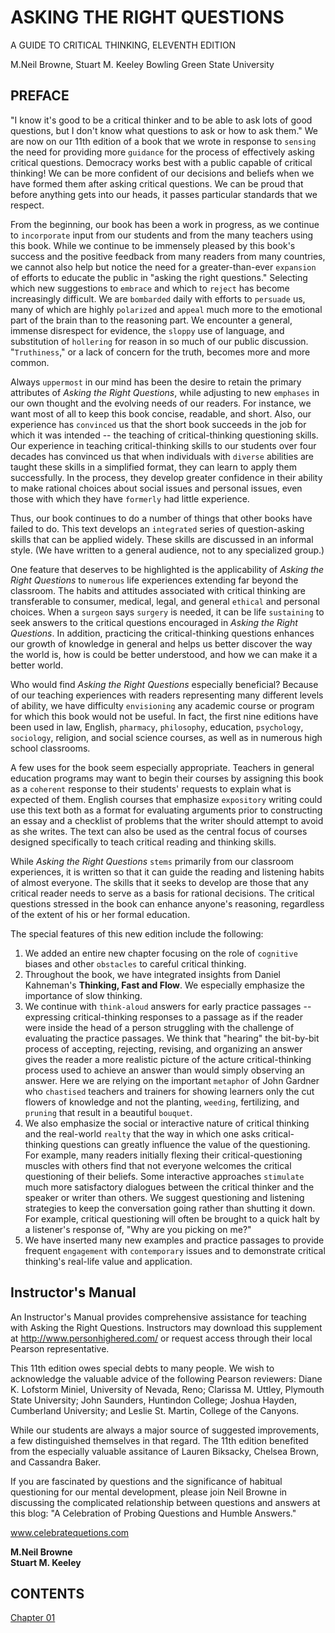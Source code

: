 # ASKING THE RIGHT QUESTIONS

A GUIDE TO CRITICAL THINKING, ELEVENTH EDITION

M.Neil Browne, Stuart M. Keeley Bowling Green State University

## PREFACE

"I know it's good to be a critical thinker and to be able to ask lots of good questions, but I don't know what questions to ask or how to ask them." We are now on our 11th edition of a book that we wrote in response to `sensing` the need for providing more `guidance` for the process of effectively asking critical questions. Democracy works best with a public capable of critical thinking! We can be more confident of our decisions and beliefs when we have formed them after asking critical questions. We can be proud that before anything gets into our heads, it passes particular standards that we respect.

From the beginning, our book has been a work in progress, as we continue to `incorporate` input from our students and from the many teachers using this book. While we continue to be immensely pleased by this book's success and the positive feedback from many readers from many countries, we cannot also help but notice the need for a greater-than-ever `expansion` of efforts to educate the public in "asking the right questions." Selecting which new suggestions to `embrace` and which to `reject` has become increasingly difficult. We are `bombarded` daily with efforts to `persuade` us, many of which are highly `polarized` and `appeal` much more to the emotional part of the brain than to the reasoning part. We encounter a general, immense disrespect for evidence, the `sloppy` use of language, and substitution of `hollering` for reason in so much of our public discussion. "`Truthiness`," or a lack of concern for the truth, becomes more and more common.   

Always `uppermost` in our mind has been the desire to retain the primary attributes of *Asking the Right Questions*, while adjusting to new `emphases` in our own thought and the evolving needs of our readers. For instance, we want most of all to keep this book concise, readable, and short. Also, our experience has `convinced` us that the short book succeeds in the job for which it was intended -- the teaching of critical-thinking questioning skills. Our experience in teaching critical-thinking skills to our students over four decades has convinced us that when individuals with `diverse` abilities are taught these skills in a simplified format, they can learn to apply them successfully. In the process, they develop greater confidence in their ability to make rational choices about social issues and personal issues, even those with which they have `formerly` had little experience.

Thus, our book continues to do a number of things that other books have failed to do. This text develops an `integrated` series of question-asking skills that can be applied widely. These skills are discussed in an informal style. (We have written to a general audience, not to any specialized group.)

One feature that deserves to be highlighted is the applicability of *Asking the Right Questions* to `numerous` life experiences extending far beyond the classroom. The habits and attitudes associated with critical thinking are transferable to consumer, medical, legal, and general `ethical` and personal choices. When a `surgeon` says `surgery` is needed, it can be life `sustaining` to seek answers to the critical questions encouraged in *Asking the Right Questions*. In addition, practicing the critical-thinking questions enhances our growth of knowledge in general and helps us better discover the way the world is, how is could be better understood, and how we can make it a better world.

Who would find *Asking the Right Questions* especially beneficial? Because of our teaching experiences with readers representing many different levels of ability, we have difficulty `envisioning` any academic course or program for which this book would not be useful. In fact, the first nine editions have been used in law, English, `pharmacy`, `philosophy`, education, `psychology`, `sociology`, religion, and social science courses, as well as in numerous high school classrooms.

A few uses for the book seem especially appropriate. Teachers in general education programs may want to begin their courses by assigning this book as a `coherent` response to their students' requests to explain what is expected of them. English courses that emphasize `expository` writing could use this text both as a format for evaluating arguments prior to constructing an essay and a checklist of problems that the writer should attempt to avoid as she writes. The text can also be used as the central focus of courses designed specifically to teach critical reading and thinking skills.

While *Asking the Right Questions* `stems` primarily from our classroom experiences, it is written so that it can guide the reading and listening habits of almost everyone. The skills that it seeks to develop are those that any critical reader needs to serve as a basis for rational decisions. The critical questions stressed in the book can enhance anyone's reasoning, regardless of the extent of his or her formal education.

The special features of this new edition include the following:

1. We added an entire new chapter focusing on the role of `cognitive` biases and other `obstacles` to careful critical thinking.
2. Throughout the book, we have integrated insights from Daniel Kahneman's __Thinking, Fast and Flow__. We especially emphasize the importance of slow thinking.
3. We continue with `think-aloud` answers for early practice passages -- expressing critical-thinking responses to a passage as if the reader were inside the head of a person struggling with the challenge of evaluating the practice passages. We think that "hearing" the bit-by-bit process of accepting, rejecting, revising, and organizing an answer gives the reader a more realistic picture of the acture critical-thinking process used to achieve an answer than would simply observing an answer. Here we are relying on the important `metaphor` of John Gardner who `chastised` teachers and trainers for showing learners only the cut flowers of knowledge and not the planting, `weeding`, fertilizing, and `pruning` that result in a beautiful `bouquet`.
4. We also emphasize the social or interactive nature of critical thinking and the real-world `realty` that the way in which one asks critical-thinking questions can greatly influence the value of the questioning. For example, many readers initially flexing their critical-questioning muscles with others find that not everyone welcomes the critical questioning of their beliefs. Some interactive approaches `stimulate` much more satisfactory dialogues between the critical thinker and the speaker or writer than others. We suggest questioning and listening strategies to keep the conversation going rather than shutting it down. For example, critical questioning will often be brought to a quick halt by a listener's response of, "Why are you picking on me?"
5. We have inserted many new examples and practice passages to provide frequent `engagement` with `contemporary` issues and to demonstrate critical thinking's real-life value and application.

## Instructor's Manual

An Instructor's Manual provides comprehensive assistance for teaching with Asking the Right Questions. Instructors may download this supplement at http://www.personhighered.com/ or request access through their local Pearson representative.

This 11th edition owes special debts to many people. We wish to acknowledge the valuable advice of the following Pearson reviewers: Diane K. Lofstorm Miniel, University of Nevada, Reno; Clarissa M. Uttley, Plymouth State University; John Saunders, Huntindon College; Joshua Hayden, Cumberland University; and Leslie St. Martin, College of the Canyons.

While our students are always a major source of suggested improvements, a few distinguished themselves in that regard. The 11th edition benefited from the especially valuable assitance of Lauren Biksacky, Chelsea Brown, and Cassandra Baker.

If you are fascinated by questions and the significance of habitual questioning for our mental development, please join Neil Browne in discussing the complicated relationship between questions and answers at this blog: "A Celebration of Probing Questions and Humble Answers." 

www.celebratequetions.com

**M.Neil Browne**  
**Stuart M. Keeley**  



## CONTENTS

[Chapter 01](./01/chapter-01.md) 
